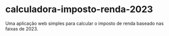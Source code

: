 # calculadora-imposto-renda-2023
 Uma aplicação web simples para calcular o imposto de renda baseado nas faixas de 2023.
